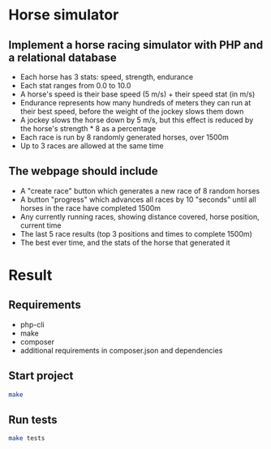 # Horse simulator

## Implement a horse racing simulator with PHP and a relational database
* Each horse has 3 stats: speed, strength, endurance
* Each stat ranges from 0.0 to 10.0
* A horse's speed is their base speed (5 m/s) + their speed stat (in m/s)
* Endurance represents how many hundreds of meters they can run at their best
speed, before the weight of the jockey slows them down
* A jockey slows the horse down by 5 m/s, but this effect is reduced by the horse's
strength * 8 as a percentage
* Each race is run by 8 randomly generated horses, over 1500m
* Up to 3 races are allowed at the same time

## The webpage should include
* A "create race" button which generates a new race of 8 random horses
* A button "progress" which advances all races by 10 "seconds" until all horses in the race have completed 1500m
* Any currently running races, showing distance covered, horse position, current time
* The last 5 race results (top 3 positions and times to complete 1500m)
* The best ever time, and the stats of the horse that generated it

# Result

## Requirements
* php-cli
* make
* composer
* additional requirements in composer.json and dependencies

## Start project
```sh
make
```

## Run tests
```sh
make tests
```
